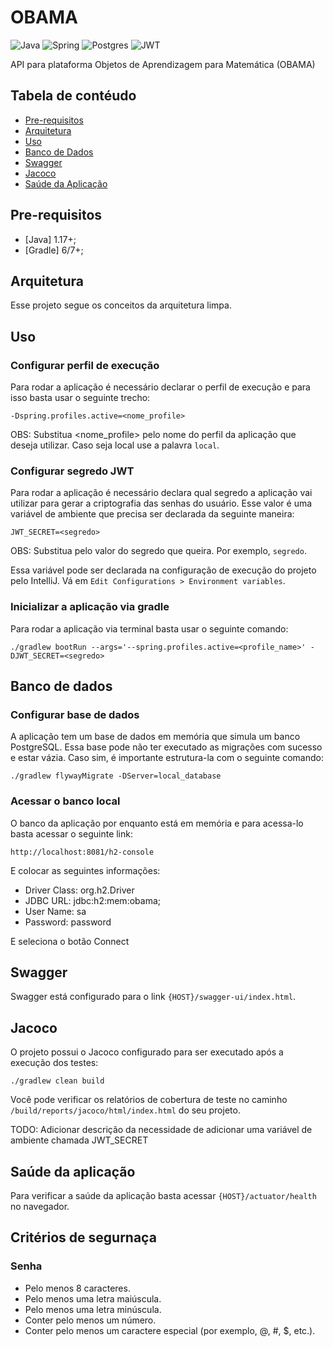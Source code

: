 # OBAMA

![Java](https://img.shields.io/badge/java-%23ED8B00.svg?style=for-the-badge&logo=openjdk&logoColor=white)
![Spring](https://img.shields.io/badge/spring-%236DB33F.svg?style=for-the-badge&logo=spring&logoColor=white)
![Postgres](https://img.shields.io/badge/postgres-%23316192.svg?style=for-the-badge&logo=postgresql&logoColor=white)
![JWT](https://img.shields.io/badge/JWT-black?style=for-the-badge&logo=JSON%20web%20tokens)

API para plataforma Objetos de Aprendizagem para Matemática (OBAMA)

## Tabela de contéudo

- [Pre-requisitos](#pre-requisitos)
- [Arquitetura](#arquitetura)
- [Uso](#uso)
- [Banco de Dados](#banco-de-dados)
- [Swagger](#swagger)
- [Jacoco](#jacoco)
- [Saúde da Aplicação](#saúde-da-aplicação)

## Pre-requisitos
* [Java] 1.17+;
* [Gradle] 6/7+;

## Arquitetura

Esse projeto segue os conceitos da arquitetura limpa.

## Uso

### Configurar perfil de execução

Para rodar a aplicação é necessário declarar o perfil de execução e para isso basta usar o seguinte trecho:

```
-Dspring.profiles.active=<nome_profile>
```

OBS: Substitua <nome_profile> pelo nome do perfil da aplicação que deseja utilizar. Caso seja local use a palavra `local`.

### Configurar segredo JWT

Para rodar a aplicação é necessário declara qual segredo a aplicação vai utilizar para gerar a criptografia das senhas do usuário. Esse valor é uma variável de ambiente que precisa ser declarada da seguinte maneira:

```
JWT_SECRET=<segredo>
```

OBS: Substitua <segredo> pelo valor do segredo que queira. Por exemplo, `segredo`.

Essa variável pode ser declarada na configuração de execução do projeto pelo IntelliJ. Vá em `Edit Configurations > Environment variables`.

### Inicializar a aplicação via gradle

Para rodar a aplicação via terminal basta usar o seguinte comando:

```
./gradlew bootRun --args='--spring.profiles.active=<profile_name>' -DJWT_SECRET=<segredo>
```

## Banco de dados

### Configurar base de dados

A aplicação tem um base de dados em memória que simula um banco PostgreSQL. Essa base  pode não ter executado as migrações com sucesso e estar vázia. Caso sim, é importante estrutura-la com o seguinte comando:

```shell
./gradlew flywayMigrate -DServer=local_database
```

### Acessar o banco local

O banco da aplicação por enquanto está em memória e para acessa-lo basta acessar o seguinte link:

```
http://localhost:8081/h2-console
```

E colocar as seguintes informações:

- Driver Class: org.h2.Driver
- JDBC URL: jdbc:h2:mem:obama;
- User Name: sa
- Password: password

E seleciona o botão Connect

## Swagger

Swagger está configurado para o link `{HOST}/swagger-ui/index.html`.

## Jacoco

O projeto possui o Jacoco configurado para ser executado após a execução dos testes:

```
./gradlew clean build
```

Você pode verificar os relatórios de cobertura de teste no caminho `/build/reports/jacoco/html/index.html` do seu projeto.


TODO: Adicionar descrição da necessidade de adicionar uma variável de ambiente chamada JWT_SECRET

## Saúde da aplicação

Para verificar a saúde da aplicação basta acessar `{HOST}/actuator/health` no navegador.

## Critérios de segurnaça

### Senha

- Pelo menos 8 caracteres.
- Pelo menos uma letra maiúscula.
- Pelo menos uma letra minúscula.
- Conter pelo menos um número.
- Conter pelo menos um caractere especial (por exemplo, @, #, $, etc.).
